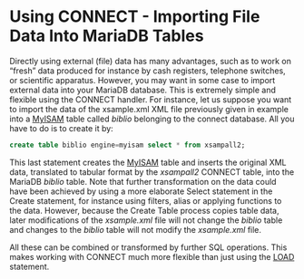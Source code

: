 # Using CONNECT - Importing File Data Into MariaDB Tables

Directly using external (file) data has many advantages, such as to work on “fresh” data produced for instance by cash registers, telephone switches, or scientific apparatus. However, you may want in some case to import external data into your MariaDB database. This is extremely simple and flexible using the CONNECT handler. For instance, let us suppose you want to import the data of the xsample.xml XML file previously given in example into a [MyISAM](/kb/en/myisam/) table called <em>biblio</em> belonging to the connect database. All you have to do is to create it by:

```sql
create table biblio engine=myisam select * from xsampall2;
```

This last statement creates the [MyISAM](/kb/en/myisam/) table and inserts the original XML data, translated to tabular format by the <em>xsampall2</em> CONNECT table, into the MariaDB <em>biblio</em> table. Note that further transformation on the data could have been achieved by using a more elaborate Select statement in the Create statement, for instance using filters, alias or applying functions to the data. However, because the Create Table process copies table data, later modifications of the <em>xsample.xml</em> file will not change the <em>biblio</em> table and changes to the <em>biblio</em> table will not modify the <em>xsample.xml</em> file.

All these can be combined or transformed by further SQL operations. This makes working with
CONNECT much more flexible than just using the [LOAD](/kb/en/load/) statement.